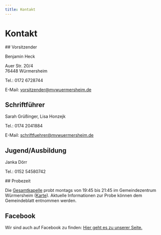 ```yaml
---
title: Kontakt
---
```


# Kontakt

<div class="pure-g-r">
<div class="pure-u-1-2" markdown="1">
## Vorsitzender

Benjamin Heck

Auer Str. 20/4<br>
76448 Würmersheim

Tel.: 0172 6728744

E-Mail: [vorsitzender@mvwuermersheim.de](mailto:vorsitzender@mvwuermersheim.de)
 

## Schriftführer

Sarah Grüßinger, Lisa Honzejk

Tel.: 0174 2041884

E-Mail: [schriftfuehrer@mvwuermersheim.de](mailto:schriftfuehrer@mvwuermersheim.de)
 

## Jugend/Ausbildung

Janka Dörr

Tel.: 0152 54580742 
</div>
<div class="pure-u-1-2" markdown="1">
## Probezeit

Die [Gesamtkapelle](/verein/) probt montags von 19:45 bis 21:45 im Gemeindezentrum Würmersheim
(<a href="https://maps.google.de/maps?q=Beethovenstr.+4,+76448+w%C3%BCrmersheim&hl=de&ie=UTF8&ll=48.937752,8.253522&spn=0.016125,0.025964&sll=48.800532,8.629761&sspn=0.032338,0.051928&t=h&hnear=Beethovenstra%C3%9Fe+4,+76448+Durmersheim&z=15" target="_blank">Karte</a>).
Aktuelle Informationen zur Probe können dem Gemeindeblatt entnommen werden.


## Facebook

Wir sind auch auf Facebook zu finden:
<a href="https://www.facebook.com/MusikvereinHarmonieWurmersheimEv" target="_blank">Hier geht es zu unserer Seite.</a>

</div>
</div>
